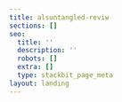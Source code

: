 ```yaml
---
title: alsuntangled-reviw
sections: []
seo:
  title: ''
  description: ''
  robots: []
  extra: []
  type: stackbit_page_meta
layout: landing
---
```

